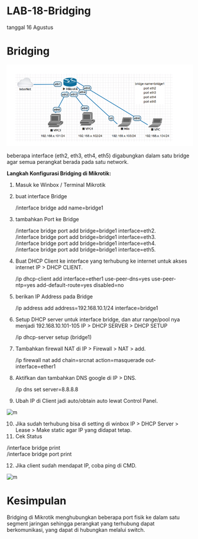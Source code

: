 # LAB-18-Bridging
tanggal 16 Agustus 

# Bridging

![n](BRIGTP.PNG) 

beberapa interface (eth2, eth3, eth4, eth5) digabungkan dalam satu bridge 
agar semua perangkat berada pada satu network.


**Langkah Konfigurasi Bridging di Mikrotik:**

1. Masuk ke Winbox / Terminal Mikrotik
2. buat interface Bridge

    /interface bridge add name=bridge1

3. tambahkan Port ke Bridge
   
   /interface bridge port add bridge=bridge1 interface=eth2.   
   /interface bridge port add bridge=bridge1 interface=eth3.     
   /interface bridge port add bridge=bridge1 interface=eth4.     
   /interface bridge port add bridge=bridge1 interface=eth5.
       
4. Buat DHCP Client ke interface yang terhubung ke internet untuk akses internet
   IP > DHCP CLIENT.

   /ip dhcp-client add interface=ether1 use-peer-dns=yes use-peer-ntp=yes add-default-route=yes disabled=no

5. berikan IP Address pada Bridge

   /ip address add address=192.168.10.1/24 interface=bridge1
   
6. Setup DHCP server untuk interface bridge, dan atur range/pool nya menjadi 192.168.10.101-105
    IP > DHCP SERVER > DHCP SETUP

    /ip dhcp-server setup
    (bridge1)   

8. Tambahkan firewall NAT di IP > Firewall > NAT > add.

    /ip firewall nat add chain=srcnat action=masquerade out-interface=ether1

9. Aktifkan dan tambahkan DNS google di IP > DNS.

    /ip dns set server=8.8.8.8
    
10. Ubah IP di Client jadi auto/obtain auto lewat Control Panel.

![m]()

10. Jika sudah terhubung bisa di setting di winbox IP > DHCP Server > Lease > Make static agar IP yang didapat tetap.
11. Cek Status

   /interface bridge print     
   /interface bridge port print

 12. Jika client sudah mendapat IP, coba ping di CMD.

![m]()

# Kesimpulan
Bridging di Mikrotik menghubungkan beberapa port fisik ke dalam satu segment 
jaringan sehingga perangkat yang terhubung dapat berkomunikasi,
yang dapat di hubungkan melalui switch.

